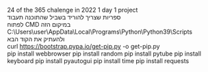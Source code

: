 24 of the 365 chalenge in 2022 1 day 1 project                                                                                                                                     
ספריות שצריך להוריד בשביל שהתוכנה תעבוד                                                                                                                                         
לפתוח CMD במיקום הזה                                                                                                                                                               
C:\Users\user\AppData\Local\Programs\Python\Python39\Scripts                                                                                                                       
ולהעתיק את הקוד הבא                                                                                                                                                               
curl https://bootstrap.pypa.io/get-pip.py -o get-pip.py                                                                                                                            
pip install webbrowser
pip install random
pip install pytube
pip install keyboard
pip install pyautogui
pip install time
pip install requests

